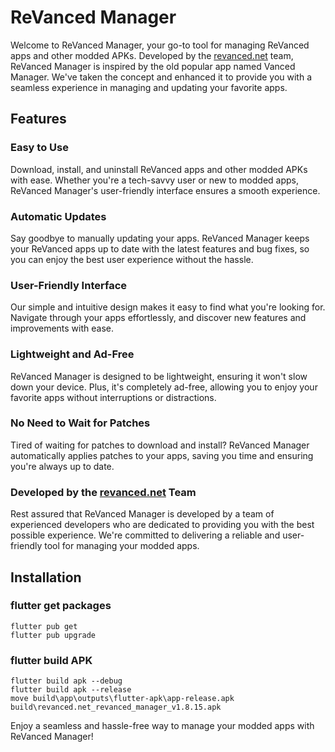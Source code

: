 # ReVanced Manager

Welcome to ReVanced Manager, your go-to tool for managing ReVanced apps and other modded APKs. Developed by the [revanced.net](https://revanced.net) team, ReVanced Manager is inspired by the old popular app named Vanced Manager. We've taken the concept and enhanced it to provide you with a seamless experience in managing and updating your favorite apps.

## Features

### Easy to Use
Download, install, and uninstall ReVanced apps and other modded APKs with ease. Whether you're a tech-savvy user or new to modded apps, ReVanced Manager's user-friendly interface ensures a smooth experience.

### Automatic Updates
Say goodbye to manually updating your apps. ReVanced Manager keeps your ReVanced apps up to date with the latest features and bug fixes, so you can enjoy the best user experience without the hassle.

### User-Friendly Interface
Our simple and intuitive design makes it easy to find what you're looking for. Navigate through your apps effortlessly, and discover new features and improvements with ease.

### Lightweight and Ad-Free
ReVanced Manager is designed to be lightweight, ensuring it won't slow down your device. Plus, it's completely ad-free, allowing you to enjoy your favorite apps without interruptions or distractions.

### No Need to Wait for Patches
Tired of waiting for patches to download and install? ReVanced Manager automatically applies patches to your apps, saving you time and ensuring you're always up to date.

### Developed by the [revanced.net](https://revanced.net) Team
Rest assured that ReVanced Manager is developed by a team of experienced developers who are dedicated to providing you with the best possible experience. We're committed to delivering a reliable and user-friendly tool for managing your modded apps.

## Installation

### flutter get packages
```shell
flutter pub get
flutter pub upgrade
```

### flutter build APK
```shell
flutter build apk --debug
flutter build apk --release
move build\app\outputs\flutter-apk\app-release.apk  build\revanced.net_revanced_manager_v1.8.15.apk
```





Enjoy a seamless and hassle-free way to manage your modded apps with ReVanced Manager!





